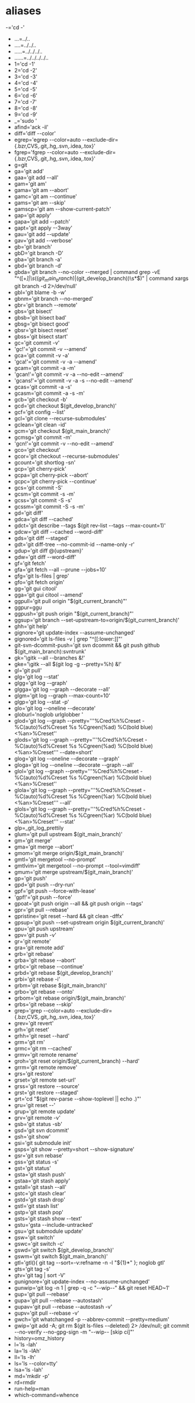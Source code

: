 # aliases

-='cd -'
* ...=../..
* ....=../../..
* .....=../../../..
* ......=../../../../..
* 1='cd -1'
* 2='cd -2'
* 3='cd -3'
* 4='cd -4'
* 5='cd -5'
* 6='cd -6'
* 7='cd -7'
* 8='cd -8'
* 9='cd -9'
* _='sudo '
* afind='ack -il'
* diff='diff --color'
* egrep='egrep --color=auto --exclude-dir={.bzr,CVS,.git,.hg,.svn,.idea,.tox}'
* fgrep='fgrep --color=auto --exclude-dir={.bzr,CVS,.git,.hg,.svn,.idea,.tox}'
* g=git
* ga='git add'
* gaa='git add --all'
* gam='git am'
* gama='git am --abort'
* gamc='git am --continue'
* gams='git am --skip'
* gamscp='git am --show-current-patch'
* gap='git apply'
* gapa='git add --patch'
* gapt='git apply --3way'
* gau='git add --update'
* gav='git add --verbose'
* gb='git branch'
* gbD='git branch -D'
* gba='git branch -a'
* gbd='git branch -d'
* gbda='git branch --no-color --merged | command grep -vE "^([+*]|\s*($(git_main_branch)|$(git_develop_branch))\s*$)" | command xargs git branch -d 2>/dev/null'
* gbl='git blame -b -w'
* gbnm='git branch --no-merged'
* gbr='git branch --remote'
* gbs='git bisect'
* gbsb='git bisect bad'
* gbsg='git bisect good'
* gbsr='git bisect reset'
* gbss='git bisect start'
* gc='git commit -v'
* 'gc!'='git commit -v --amend'
* gca='git commit -v -a'
* 'gca!'='git commit -v -a --amend'
* gcam='git commit -a -m'
* 'gcan!'='git commit -v -a --no-edit --amend'
* 'gcans!'='git commit -v -a -s --no-edit --amend'
* gcas='git commit -a -s'
* gcasm='git commit -a -s -m'
* gcb='git checkout -b'
* gcd='git checkout $(git_develop_branch)'
* gcf='git config --list'
* gcl='git clone --recurse-submodules'
* gclean='git clean -id'
* gcm='git checkout $(git_main_branch)'
* gcmsg='git commit -m'
* 'gcn!'='git commit -v --no-edit --amend'
* gco='git checkout'
* gcor='git checkout --recurse-submodules'
* gcount='git shortlog -sn'
* gcp='git cherry-pick'
* gcpa='git cherry-pick --abort'
* gcpc='git cherry-pick --continue'
* gcs='git commit -S'
* gcsm='git commit -s -m'
* gcss='git commit -S -s'
* gcssm='git commit -S -s -m'
* gd='git diff'
* gdca='git diff --cached'
* gdct='git describe --tags $(git rev-list --tags --max-count=1)'
* gdcw='git diff --cached --word-diff'
* gds='git diff --staged'
* gdt='git diff-tree --no-commit-id --name-only -r'
* gdup='git diff @{upstream}'
* gdw='git diff --word-diff'
* gf='git fetch'
* gfa='git fetch --all --prune --jobs=10'
* gfg='git ls-files | grep'
* gfo='git fetch origin'
* gg='git gui citool'
* gga='git gui citool --amend'
* ggpull='git pull origin "$(git_current_branch)"'
* ggpur=ggu
* ggpush='git push origin "$(git_current_branch)"'
* ggsup='git branch --set-upstream-to=origin/$(git_current_branch)'
* ghh='git help'
* gignore='git update-index --assume-unchanged'
* gignored='git ls-files -v | grep "^[[:lower:]]"'
* git-svn-dcommit-push='git svn dcommit && git push github $(git_main_branch):svntrunk'
* gk='\gitk --all --branches &!'
* gke='\gitk --all $(git log -g --pretty=%h) &!'
* gl='git pull'
* glg='git log --stat'
* glgg='git log --graph'
* glgga='git log --graph --decorate --all'
* glgm='git log --graph --max-count=10'
* glgp='git log --stat -p'
* glo='git log --oneline --decorate'
* globurl='noglob urlglobber '
* glod='git log --graph --pretty='\''%Cred%h%Creset -%C(auto)%d%Creset %s %Cgreen(%ad) %C(bold blue)<%an>%Creset'\'
* glods='git log --graph --pretty='\''%Cred%h%Creset -%C(auto)%d%Creset %s %Cgreen(%ad) %C(bold blue)<%an>%Creset'\'' --date=short'
* glog='git log --oneline --decorate --graph'
* gloga='git log --oneline --decorate --graph --all'
* glol='git log --graph --pretty='\''%Cred%h%Creset -%C(auto)%d%Creset %s %Cgreen(%ar) %C(bold blue)<%an>%Creset'\'
* glola='git log --graph --pretty='\''%Cred%h%Creset -%C(auto)%d%Creset %s %Cgreen(%ar) %C(bold blue)<%an>%Creset'\'' --all'
* glols='git log --graph --pretty='\''%Cred%h%Creset -%C(auto)%d%Creset %s %Cgreen(%ar) %C(bold blue)<%an>%Creset'\'' --stat'
* glp=_git_log_prettily
* glum='git pull upstream $(git_main_branch)'
* gm='git merge'
* gma='git merge --abort'
* gmom='git merge origin/$(git_main_branch)'
* gmtl='git mergetool --no-prompt'
* gmtlvim='git mergetool --no-prompt --tool=vimdiff'
* gmum='git merge upstream/$(git_main_branch)'
* gp='git push'
* gpd='git push --dry-run'
* gpf='git push --force-with-lease'
* 'gpf!'='git push --force'
* gpoat='git push origin --all && git push origin --tags'
* gpr='git pull --rebase'
* gpristine='git reset --hard && git clean -dffx'
* gpsup='git push --set-upstream origin $(git_current_branch)'
* gpu='git push upstream'
* gpv='git push -v'
* gr='git remote'
* gra='git remote add'
* grb='git rebase'
* grba='git rebase --abort'
* grbc='git rebase --continue'
* grbd='git rebase $(git_develop_branch)'
* grbi='git rebase -i'
* grbm='git rebase $(git_main_branch)'
* grbo='git rebase --onto'
* grbom='git rebase origin/$(git_main_branch)'
* grbs='git rebase --skip'
* grep='grep --color=auto --exclude-dir={.bzr,CVS,.git,.hg,.svn,.idea,.tox}'
* grev='git revert'
* grh='git reset'
* grhh='git reset --hard'
* grm='git rm'
* grmc='git rm --cached'
* grmv='git remote rename'
* groh='git reset origin/$(git_current_branch) --hard'
* grrm='git remote remove'
* grs='git restore'
* grset='git remote set-url'
* grss='git restore --source'
* grst='git restore --staged'
* grt='cd "$(git rev-parse --show-toplevel || echo .)"'
* gru='git reset --'
* grup='git remote update'
* grv='git remote -v'
* gsb='git status -sb'
* gsd='git svn dcommit'
* gsh='git show'
* gsi='git submodule init'
* gsps='git show --pretty=short --show-signature'
* gsr='git svn rebase'
* gss='git status -s'
* gst='git status'
* gsta='git stash push'
* gstaa='git stash apply'
* gstall='git stash --all'
* gstc='git stash clear'
* gstd='git stash drop'
* gstl='git stash list'
* gstp='git stash pop'
* gsts='git stash show --text'
* gstu='gsta --include-untracked'
* gsu='git submodule update'
* gsw='git switch'
* gswc='git switch -c'
* gswd='git switch $(git_develop_branch)'
* gswm='git switch $(git_main_branch)'
* gtl='gtl(){ git tag --sort=-v:refname -n -l "${1}*" }; noglob gtl'
* gts='git tag -s'
* gtv='git tag | sort -V'
* gunignore='git update-index --no-assume-unchanged'
* gunwip='git log -n 1 | grep -q -c "\-\-wip\-\-" && git reset HEAD~1'
* gup='git pull --rebase'
* gupa='git pull --rebase --autostash'
* gupav='git pull --rebase --autostash -v'
* gupv='git pull --rebase -v'
* gwch='git whatchanged -p --abbrev-commit --pretty=medium'
* gwip='git add -A; git rm $(git ls-files --deleted) 2> /dev/null; git commit --no-verify --no-gpg-sign -m "--wip-- [skip ci]"'
* history=omz_history
* l='ls -lah'
* la='ls -lAh'
* ll='ls -lh'
* ls='ls --color=tty'
* lsa='ls -lah'
* md='mkdir -p'
* rd=rmdir
* run-help=man
* which-command=whence
